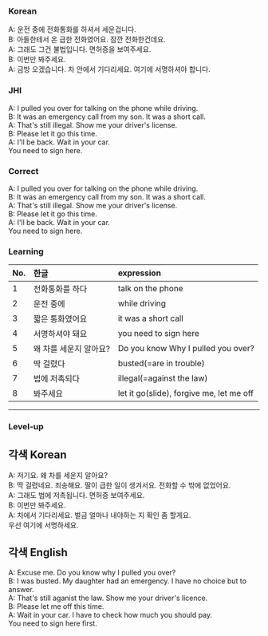### Korean

A: 운전 중에 전화통화를 하셔서 세운겁니다.   
B: 아들한테서 온 급한 전화였어요. 잠깐 전화한건데요.   
A: 그래도 그건 불법입니다. 면허증을 보여주세요.   
B: 이번만 봐주세요.     
A: 금방 오겠습니다. 차 안에서 기다리세요.
   여기에 서명하셔야 합니다.  


### JHI

A: I pulled you over for talking on the phone while driving.    
B: It was an emergency call from my son. It was a short call.    
A: That's still illegal. Show me your driver's license.  
B: Please let it go this time.     
A: I'll be back. Wait in your car.  
   You need to sign here. 


### Correct
A: I pulled you over for talking on the phone while driving.    
B: It was an emergency call from my son. It was a short call.    
A: That's still illegal. Show me your driver's license.  
B: Please let it go this time.     
A: I'll be back. Wait in your car.  
   You need to sign here. 




### Learning

| No. | 한글 | expression |  
| :--- | :--- | :--- |   
| 1 | 전화통화를 하다 | talk on the phone |  
| 2 | 운전 중에 | while driving |  
| 3 | 짧은 통화였어요 | it was a short call |  
| 4 | 서명하셔야 돼요 | you need to sign here |  
| 5 | 왜 차를 세운지 알아요? | Do you know Why I pulled you over? |  
| 6 | 딱 걸렸다 | busted(=are in trouble) |  
| 7 | 법에 저촉되다 | illegal(=against the law) |   
| 8 | 봐주세요 | let it go(slide), forgive me, let me off |   

 
---

### Level-up

## 각색 Korean

A: 저기요. 왜 차를 세운지 알아요?  
B: 딱 걸렸네요. 죄송해요. 딸이 급한 일이 생겨서요. 전화할 수 밖에 없었어요.     
A: 그래도 법에 저촉됩니다. 면허증 보여주세요.     
B: 이번만 봐주세요.      
A: 차에서 기다리세요. 벌금 얼마나 내야하는 지 확인 좀 할게요.  
   우선 여기에 서명하세요.     


## 각색 English

A: Excuse me. Do you know why I pulled you over?     
B: I was busted. My daughter had an emergency. I have no choice but to answer.     
A: That's still aganist the law. Show me your driver's licence.  
B: Please let me off this time.    
A: Wait in your car. I have to check how much you should pay.  
   You need to sign here first. 
